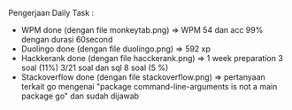 Pengerjaan Daily Task :

- WPM done (dengan file monkeytab.png) => WPM 54 dan acc 99% dengan durasi 60second
- Duolingo done (dengan file duolingo.png) => 592 xp
- Hackkerank done (dengan file hacckerank.png) => 1 week preparation 3 soal (11%) 3/21 soal dan sql 8 soal (5 %)
- Stackoverflow done (dengan file stackoverflow.png) => pertanyaan terkait go mengenai "package command-line-arguments is not a main package go" dan sudah dijawab
